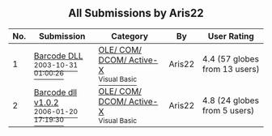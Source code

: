 ﻿<div align="center">

## All Submissions by Aris22

</div>

No.  | Submission | Category | By   | User Rating
---- | ---------- | -------- | ---- | -----------
1 | [Barcode DLL<br /><sup>2003-10-31 01:00:26</sup>](https://github.com/Planet-Source-Code/aris22-barcode-dll__1-49549) | [OLE/ COM/ DCOM/ Active\-X<br /><sup>Visual Basic</sup>](../ByCategory/ole-com-dcom-active-x__1-29.md) | Aris22 | 4.4 (57 globes from 13 users)
2 | [Barcode dll v1\.0\.2<br /><sup>2006-01-20 17:19:30</sup>](https://github.com/Planet-Source-Code/aris22-barcode-dll-v1-0-2__1-64141) | [OLE/ COM/ DCOM/ Active\-X<br /><sup>Visual Basic</sup>](../ByCategory/ole-com-dcom-active-x__1-29.md) | Aris22 | 4.8 (24 globes from 5 users)
